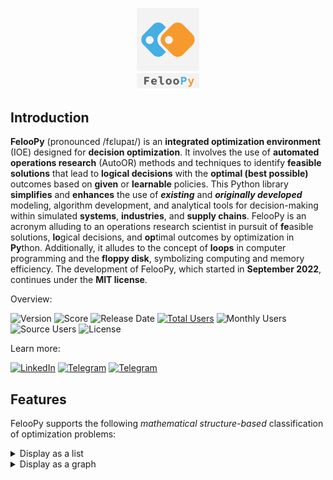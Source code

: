 

<p align="center">
   <img src="miscellaneous/logo/logo1.png" width="20%">
</p>


## Introduction

**FelooPy** (pronounced /fɛlupaɪ/) is an **integrated optimization environment** (IOE) designed for **decision optimization**. It involves the use of **automated operations research** (AutoOR) methods and techniques to identify **feasible solutions** that lead to **logical decisions** with the **optimal (best possible)** outcomes based on **given** or **learnable** policies. This Python library **simplifies** and **enhances** the use of **_existing_** and **_originally developed_** modeling, algorithm development, and analytical tools for decision-making within simulated **systems**, **industries**, and **supply chains**. FelooPy is an acronym alluding to an operations research scientist in pursuit of **fe**asible solutions, **lo**gical decisions, and **op**timal outcomes by optimization in **Py**thon. Additionally, it alludes to the concept of **loops** in computer programming and the **floppy disk**, symbolizing computing and memory efficiency. The development of FelooPy, which started in **September 2022**, continues under the **MIT license**.

Overview:

![Version](https://img.shields.io/static/v1?label=version&message=0.2.7&color=darkgreen)
![Score](https://img.shields.io/github/stars/ktafakkori/feloopy?label=score&color=darkgreen)
![Release Date](https://img.shields.io/github/release-date/ktafakkori/feloopy?label=release%20date&color=darkgreen)
[![Total Users](https://static.pepy.tech/personalized-badge/feloopy?period=total&units=international_system&left_color=grey&right_color=blue&left_text=total%20users)](https://pepy.tech/project/feloopy?&left_text=totalusers)
![Monthly Users](https://img.shields.io/pypi/dm/feloopy?label=monthly%20users&color=blue)
![Source Users](https://img.shields.io/github/downloads/ktafakkori/feloopy/total?label=source%20users&color=blue)
![License](https://img.shields.io/static/v1?label=license&message=MIT&color=darkred) 


Learn more:

[![LinkedIn](https://img.shields.io/badge/LinkedIn%20Group%20-blue?&color=darkblue&label=join)](https://www.linkedin.com/groups/12881077/) [![Telegram](https://img.shields.io/badge/Telegram%20Group%20-blue?&color=darkblue&label=join)](https://t.me/feloop_group)
[![Telegram](https://img.shields.io/badge/Instagram%20Page%20-blue?&color=darkblue&label=follow)](https://instagram.com/feloop_page)

## Features

FelooPy supports the following _mathematical structure-based_ classification of optimization problems:

<details>
<summary>Display as a list</summary>

 - Linear Programming (LP)
   - [Unconstrained] Linear Programming (ULP, or LP)
   - [Constrained] Linear Programming (CLP, or LP)
   - General Linear Programming (GLP, or LP)
 - Non-Linear Programming (NLP)
   - with non-linear objectives
      - [Unconstrained] Quadratic Programming (UQP, or QP)
      - [Constrained] Quadratic Programming (CQP, or QP)
   - with non-linear constraints
      - Second Order Cone Programming (SOCP)
   - with non-linear objectives and constraints
      - General Non-Linear Programming (GNLP)
- Integer Programming (IP)
   - Pure Integer Linear Programming (PILP)
      - [Unconstrained] Pure Integer Linear Programming (UPILP, or PILP)
      - [Constrained] Pure Integer Linear Programming (CPILP, or PILP)
   - Pure Integer Non-Linear Programming (PINLP)
      - with non-linear objectives
         - [Unconstrained] Integer Quadratic Programming (UIQP, IQP, or QUIO)
         - [Unconstrained] Binary Quadratic Programming (UBQP, BQP, or QUBO)
         - [Constrained] Integer Quadratic Programming (CIQP, IQP, or QUIO)
         - [Constrained] Binary Quadratic Programming (CBQP, BQP, or QUBO)
      - with non-linear constraints
      - with non-linear objectives and constraints
         - General Pure Integer Non-Linear Programming (GPINLP)
 - Mixed Integer Programming (MIP)
   - Mixed Integer Linear Programming (MILP)
      - [Unconstrained] Mixed Integer Linear Programming (UMILP, or MILP)
      - [Constrained] Mixed Integer Linear Programming (CMILP, or MILP)
   - Mixed Integer Non-Linear Programming (MINLP)
      - with non-linear objectives
         - [Unconstrained] Mixed Integer Quadratic Programming (UMIQP, or MIQP)
         - [Constrained] Mixed Integer Quadratic Programming (CMIQP, or MIQP)
      - with non-linear constraints
      - with non-linear objectives and constraints
         - General Mixed Integer Non-Linear Programming (GMINLP, or GMIP)

_Credit: Keivan Tafakkori_

</details>

<details>
<summary>Display as a graph</summary>

```mermaid
graph LR 
 CLASS["FelooPy"] --> A["LP"]
 CLASS["FelooPy"] --> B["NLP"]
 CLASS["FelooPy"] --> C["IP"]
 CLASS["FelooPy"] --> D["MIP"]
 A["LP"] --> A1["ULP, or LP"]
 A["LP"] --> A2["CLP, or LP"]
 A["LP"] --> A2["GLP, or LP"]
 B["NLP"] --> B1["NLO"]
 B1["NLO"] --> B11["UQP, or QP"]
 B1["NLO"] --> B12["CQP, or QP"]
 B["NLP"] --> B2["NLC"]
 B2["NLC"] --> B21["SOCP"]
 B["NLP"] --> B3["NLOC"]
 B3["NLOC"] --> B31["GNLP"]
 C["IP"] --> C1["PILP"]
 C1["PLIP"] --> C11["UPILP, or PILP"]
 C1["PLIP"] --> C12["CPILP, or PILP"]
 C["IP"] --> C2["PINLP"]
 C2["PINLP"] --> C21["NLO"]
 C21["NLO"] --> C211["UIQP, IQP, or UQIO"]
 C21["NLO"] --> C212["UBQP, BQP, or UBIO"]
 C21["NLO"] --> C213["CIQP, IQP, or CQIO"]
 C21["NLO"] --> C214["CBQP, BQP, or CBIO"]
 C2["PINLP"] --> C22["NLC"]
 C2["PINLP"] --> C23["NLOC"]
 C23["NLOC"] --> C231["GPINLP"]
 D["MIP"] --> D1["MILP"]  
 D1["MILP"] --> D11["UMILP, or MILP"]
 D1["MILP"] --> D12["CMILP, or MILP"]
 D["MIP"] --> D2["MINLP"]  
 D2["MINLP"] --> D21["NLO"]
 D21["NLO"] --> D211["UMIQP"]
 D21["NLO"] --> D212["CMIQP"]
 D2["MINLP"] --> D22["NLC"]
 D2["MINLP"] --> D23["NLOC"]
 D23["NLOC"] --> D231["GMINLP, or GMIP"]
```

_Credit: Keivan Tafakkori_

</details>

